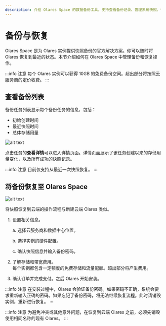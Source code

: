 ```yaml
---
description: 介绍 Olares Space 的数据备份工具，支持查看备份记录、管理系统快照、恢复云端数据。
---
```

# 备份与恢复

Olares Space 是为 Olares 实例提供快照备份的官方解决方案。你可以随时将 Olares 恢复到最近的状态。本节介绍如何在 Olares Space 中管理备份和恢复操作。

:::info 注意
每个 Olares 实例可以获得 10GB 的免费备份空间。超出部分将按照云服务商的定价收费。
:::

## 查看备份列表

备份任务列表显示每个备份任务的信息，包括：

- 初始创建时间
- 最近快照时间
- 总体存储用量

![alt text](/images/how-to/space/backup_list.jpg#bordered)

点击任务的**查看详情**可以进入详情页面。详情页面展示了该任务创建以来的存储用量变化，以及所有成功的快照记录。

:::info 注意
目前仅支持从最近一次快照恢复。
:::

## 将备份恢复至 Olares Space

![alt text](/images/how-to/space/restore_backup_to_the_olares_space.jpg#bordered)

将快照恢复到云端的操作流程与新建云端 Olares 类似。

1. 设置相关信息。

   a. 选择云服务商和数据中心位置。

   b. 选择实例的硬件配置。

   c. 确认快照信息并输入备份密码。

2. 了解存储和带宽费用。<br>每个实例都包含一定额度的免费存储和流量配额。超出部分将产生费用。

3. 确认订单并完成支付。之后 Olares 开始安装。

:::info 注意
在安装过程中，Olares 会验证备份密码。如果密码不正确，系统会要求重新输入正确的密码。如果忘记了备份密码，将无法继续恢复流程。此时请销毁实例，重新进行恢复。
:::

:::info 注意
为避免冲突或其他意外问题，在恢复到云端 Olares 之前，必须先销毁使用相同名称的现有 Olares。
:::